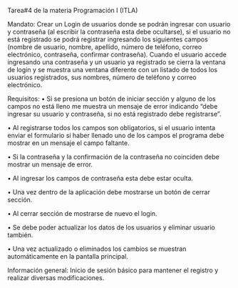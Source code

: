 Tarea#4 de la materia Programación I (ITLA)

Mandato:
Crear un Login de usuarios donde se podrán ingresar con usuario y contraseña (al escribir la contraseña esta debe ocultarse), si el usuario no está registrado se podrá registrar ingresando los siguientes campos (nombre de usuario, nombre, apellido, número de teléfono, correo electrónico, contraseña, confirmar contraseña). Cuando el usuario accede ingresando una contraseña y un usuario ya registrado se cierra la ventana de login y se muestra una ventana diferente con un listado de todos los usuarios registrados, sus nombres, número de teléfono y correo electrónico.

Requisitos:
• Si se presiona un botón de iniciar sección y alguno de los campos no está lleno me muestra un mensaje de error indicando “debe ingresar su usuario y contraseña, si no está registrado debe registrarse”.

• Al registrarse todos los campos son obligatorios, si el usuario intenta enviar el formulario si haber llenado uno de los campos el programa debe mostrar en un mensaje el campo faltante.

• Si la contraseña y la confirmación de la contraseña no coinciden debe mostrar un mensaje de error.

• Al ingresar los campos de contraseña esta debe estar oculta.

• Una vez dentro de la aplicación debe mostrarse un botón de cerrar sección.

• Al cerrar sección de mostrarse de nuevo el login.

• Se debe poder actualizar los datos de los usuarios y eliminar usuario también.

• Una vez actualizado o eliminados los cambios se muestran automáticamente en la pantalla principal.

Información general:
Inicio de sesión básico para mantener el registro y realizar diversas modificaciones. 
